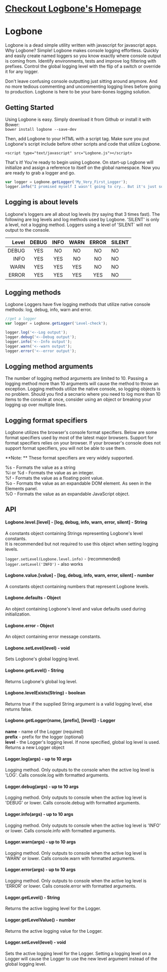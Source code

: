 # [Checkout Logbone's Homepage](http://logbone.scottlinenberger.com/1.0.0/)

# Logbone  
Logbone is a dead simple utility written with javascript for javascript apps. Why Logbone? Simple! 
Logbone makes console logging effortless. Quickly and easily create named loggers so you know exactly 
where console output is coming from. Identify environments, tests and improve log filtering with 
prefixes. Control the global logging level with the flip of a switch or override it for any logger. 

Don't leave confusing console outputting just sitting around anymore. And no more tedious commenting 
and uncommenting logging lines before going to production. Logbone is here to be your bare-bones logging
solution. 

## Getting Started  
Using Logbone is easy. Simply download it from Github or install it with Bower:  
 `bower install logbone --save-dev`  

Then, add Logbone to your HTML with a script tag. Make sure you put Logbone's script include
before other scripts and code that utilize Logbone.

`<script type="text/javascript" src="Logbone.js"></script>` 

That's it! You're ready to begin using Logbone. On start-up Logbone will initialize and assign 
a reference to itself on the global namespace. Now you are ready to grab a logger and go.  

```javascript
var logger = Logbone.getLogger('My_Very_First_Logger');
logger.info("I promised myself I wasn't going to cry.. But it's just so beautiful!");
```

## Logging is about levels  
Logbone's loggers are all about log levels (try saying that 3 times fast). The following are log levels 
and log methods used by Logbone. 'SILENT' is only a level, not a logging method. Loggers using a 
level of 'SILENT` will not output to the console. 

| Level  | DEBUG | INFO | WARN  | ERROR  | SILENT |    
| -----: | :---: | :--: | :---: | :----: | ------ |  
| DEBUG  | YES   | NO   | NO    | NO     | NO     |  
| INFO   | YES   | YES  | NO    | NO     | NO     |  
| WARN   | YES   | YES  | YES   | NO     | NO     |  
| ERROR  | YES   | YES  | YES   | YES    | NO     | 

## Logging methods  
Logbone Loggers have five logging methods that utilize native console methods: 
log, debug, info, warn and error. 

```javascript
//get a logger
var logger = Logbone.getLogger('Level-check');

logger.log('<--Log output');
logger.debug('<--Debug output');
logger.info('<--Info output');
logger.warn('<--warn output');
logger.error('<--error output');
```

## Logging method arguments  
The number of logging method arguments are limited to 10. Passing a logging method 
more than 10 arguments will cause the method to throw an exception. Logging methods
utilize the native console, so logging objects is no problem. Should you find 
a secnario where you need to log more than 10 items to the console at once, consider 
using an object or breaking your logging up over multiple lines. 

## Logging format specifiers    
Logbone utilizes the browser's console format specifiers. Below are some format specifiers
used by most of the latest major browsers. Support for format specifiers relies on your 
browser. If your browser's console does not support format specifiers, you will not be 
able to use them. 

**Note: ** These format specifiers are very widely supported.  

%s - Formats the value as a string  
%i or %d - Formats the value as an integer.  
%f - Formats the value as a floating point value.  
%o - Formats the value as an expandable DOM element. As seen in the Elements panel.  
%O - Formats the value as an expandable JavaScript object.  

## API

#### Logbone.level.[level] - [log, debug, info, warn, error, silent] - String
A constants object containing Strings representing Logbone's level constants.  
It is recommended but not required to use this object when setting logging levels.

`logger.setLevel(Logbone.level.info)` - (recommended)  
`logger.setLevel('INFO')` - also works  

#### Logbone.value.[value] - [log, debug, info, warn, error, silent] - number 
A constants object containing numbers that represent Logbone levels. 

#### Logbone.defaults - Object
An object containing Logbone's level and value defaults used during initialization. 

#### Logbone.error - Object
An object containing error message constants.  

#### Logbone.setLevel(level) - void
Sets Logbone's global logging level. 

#### Logbone.getLevel() - String
Returns Logbone's global log level.  

#### Logbone.levelExists(String) - boolean
Returns true if the supplied String argument is a valid logging level, else returns false.  

#### Logbone.getLogger(name, [prefix], [level]) - Logger
**name** - name of the Logger (required)  
**prefix** - prefix for the logger (optional)  
**level** - the Logger's logging level. If none specified, global log level is used. 
Returns a new Logger object

#### Logger.log(args) - up to 10 args
Logging method. Only outputs to the console when the active log level is 'LOG'.
Calls console.log with formatted arguments.

#### Logger.debug(args) - up to 10 args  
Logging method. Only outputs to console when the active log level is 'DEBUG' or lower.
Calls console.debug with formatted arguments.

#### Logger.info(args) - up to 10 args
Logging method. Only outputs to console when the active log level is 'INFO' or lower. 
Calls console.info with formatted arguments.

#### Logger.warn(args) - up to 10 args
Logging method. Only outputs to console when the active log level is 'WARN' or lower. 
Calls console.warn with formatted arguments.

#### Logger.error(args) - up to 10 args
Logging method. Only outputs to console when the active log level is 'ERROR' or lower. 
Calls console.error with formatted arguments.

#### Logger.getLevel() - String  
Returns the active logging level for the Logger.  

#### Logger.getLevelValue() - number  
Returns the active logging value for the Logger.  

#### Logger.setLevel(level) - void  
Sets the active logging level for the Logger. Setting a logging level on a Logger will 
cause the Logger to use the new level argument instead of the global logging level. 
